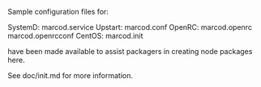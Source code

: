 Sample configuration files for:

SystemD: marcod.service
Upstart: marcod.conf
OpenRC:  marcod.openrc
         marcod.openrcconf
CentOS:  marcod.init

have been made available to assist packagers in creating node packages here.

See doc/init.md for more information.
